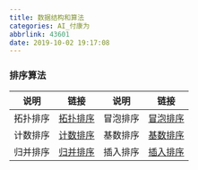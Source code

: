 ```yaml
---
title: 数据结构和算法
categories: AI_付康为
abbrlink: 43601
date: 2019-10-02 19:17:08
---
```

### 排序算法

说明     | 链接       | 说明    | 链接
---------|-----------|---------|-----
拓扑排序 | [拓扑排序] | 冒泡排序 | [冒泡排序]
计数排序 | [计数排序] | 基数排序 | [基数排序]
归并排序 | [归并排序] | 插入排序 | [插入排序]

[拓扑排序]: https://fukangwei.github.io/数据结构和算法/拓扑排序
[冒泡排序]: https://fukangwei.github.io/数据结构和算法/冒泡排序
[计数排序]: https://fukangwei.github.io/数据结构和算法/计数排序
[基数排序]: https://fukangwei.github.io/数据结构和算法/基数排序
[归并排序]: https://fukangwei.github.io/数据结构和算法/归并排序
[插入排序]: https://fukangwei.github.io/数据结构和算法/插入排序